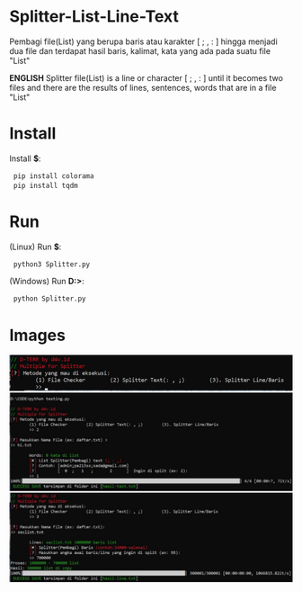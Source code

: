 # Splitter-List-Line-Text
Pembagi file(List) yang berupa baris atau karakter [ ; , : ] hingga menjadi dua file dan terdapat hasil baris, kalimat, kata yang ada pada suatu file "List"

<b>ENGLISH</b>
Splitter file(List) is a line or character [ ; , : ] until it becomes two files and there are the results of lines, sentences, words that are in a file "List"

# Install
Install **$**:
```bash
 pip install colorama
 pip install tqdm
```
# Run
(Linux) Run **$**:
```bash
 python3 Splitter.py
```
(Windows) Run **D:>**:
```bash
 python Splitter.py
```
# Images
<img src="images/D-TERR.jpg">

<img src="images/D-TERR(2).jpg">

<img src="images/D-TERR(3).jpg">
